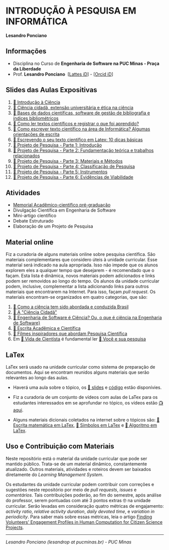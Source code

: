 # INTRODUÇÃO À PESQUISA EM INFORMÁTICA

**Lesandro Ponciano**

## Informações
* Disciplina no Curso de **Engenharia de Software na PUC Minas - Praça da Liberdade**
* Prof. **Lesandro Ponciano**  [[Lattes iD](http://lattes.cnpq.br/2211388362277178)] - [[Orcid iD](http://orcid.org/0000-0002-5724-0094)]

## Slides das Aulas Expositivas
1. [:notebook: Introdução à Ciência](01-SlidesDasAulas/IPI-01-IntroduçãoÀCiência.pdf)
1. [:notebook: Ciência cidadã, extensão universitária e ética na ciência](01-SlidesDasAulas/IPI-02-CiênciaCidadãExtensãoEtica.pdf)
1. [:notebook: Bases de dados científicas, software de gestão de bibliografia e índices bibliométricos](01-SlidesDasAulas/IPI-03-BasesDeDadosSoftwaresÍndicesBibliométricos.pdf)
1. [:notebook: Como ler textos científicos e registrar o que foi aprendido?](01-SlidesDasAulas/IPI-04-ComoLerTextosCientíficos.pdf)
1. [:notebook: Como escrever texto científico na área de Informática? Algumas orientações de escrita](01-SlidesDasAulas/IPI-05-OrientaçõesDeEscritaCientífica.pdf)
1. [:notebook: Escrevendo o seu texto científico em Latex: 10 dicas básicas](01-SlidesDasAulas/IPI-06-ComeçandoAUsarLatex.pdf)
1. [:notebook: Projeto de Pesquisa - Parte 1: Introdução](01-SlidesDasAulas/IPI-07-Projeto-1-Introdução.pdf)
1. [:notebook: Projeto de Pesquisa - Parte 2: Fundamentação teórica e trabalhos relacionados](01-SlidesDasAulas/IPI-08-Projeto-2-FundamentaçãoTeóricaTrabalhosRelacionados.pdf)
1. [:notebook: Projeto de Pesquisa - Parte 3: Materiais e Métodos](01-SlidesDasAulas/IPI-09-Projeto-3-MateriaisMétodos.pdf)
1. [:notebook: Projeto de Pesquisa - Parte 4: Classificação de Pesquisa](01-SlidesDasAulas/IPI-10-Projeto-4-ClassificaçãoDePesquisa.pdf)
1. [:notebook: Projeto de Pesquisa - Parte 5: Instrumentos](01-SlidesDasAulas/IPI-11-Projeto5-Instrumentos.pdf)
1. [:notebook: Projeto de Pesquisa - Parte 6: Evidências de Viabilidade](01-SlidesDasAulas/IPI-12-Projeto6-EvidênciasViabilidade.pdf)


## Atividades

* [Memorial Acadêmico-científico pré-graduação](02-TrabalhosHandsOnOficinas/MemorialAcademicoCientificoPreGraduacao.md)
* Divulgação Científica em Engenharia de Software
* Mini-artigo científico
* Debate Estruturado
* Elaboração de um Projeto de Pesquisa


## Material online
Fiz a curadoria de alguns materiais online sobre pesquisa científica. São materiais complementares que considero úteis à unidade curricular. Esse material será indicado na aula apropriada. Isso não impede que os alunos explorem eles a qualquer tempo que desejarem -  é recomendado que o façam. Esta lista é dinâmica, novos materiais podem adicionados e links podem ser removidos ao longo do tempo. Os alunos da unidade curricular podem, inclusive, complementar a lista adicionando links para outros materiais que encontrarem na Internet. Para isso, façam _pull request_. Os materiais encontram-se organizados em quatro categorias, que são:
1.  [:link: Como a ciência tem sido abordada e conduzida Brasil](00a-MaterialOnline/Links-Motiva%C3%A7%C3%A3oECienciaNoBrasil.md)
1. [:link: A "Ciência Cidadã"](00a-MaterialOnline/Links-CiênciaCidadã.md)
1. [:link: Engenharia de Software é Ciência? Ou, o que é ciência na Engenharia de Software}](00a-MaterialOnline/Links-SoftwareECiência.md)
1. [:link: Escrita Acadêmica e Científica](00a-MaterialOnline/Links-EscritaAcad%C3%AAmicaCient%C3%ADfica.md)
1. [:link: Filmes inspiradores que abordam Pesquisa Científica](00a-MaterialOnline/Links-Filmes.md)
1. Em [:link: Vida de Cientísta](00b-VidaDeCientista) é fundamental ler [:link: Você e sua pesquisa](00b-VidaDeCientista/VoceESuaPesquisa.pdf)


## LaTex

LaTex será usado na unidade curricular como sistema de preparação de documentos. Aqui se encontram reunidos alguns materiais que serão relevantes ao longo das aulas.

* Haverá uma aula sobre o tópico, os [:notebook: slides](01-SlidesDasAulas/IPI-06-ComeçandoAUsarLatex) e [código](02-TrabalhosHandsOnOficinas/OficinaLatex) estão disponívies.

* Fiz a curadoria de um conjunto de vídeos com aulas de LaTex para os estudantes interessados em se aprofundar no tópico, os vídeos estão [:tv: aqui](05-Ferramentas/Latex-Videos.md).

* Alguns materiais dicionais coletados na internet sobre o tópicos são: [:notebook:Escrita matemática em LaTex](05-Ferramentas/Latex-Math.pdf), [:notebook: Símbolos em LaTex](05-Ferramentas/Latex-Symbols-a4.pdf) e [:notebook: Algoritmo em LaTex](05-Ferramentas/Latex-algorithm2e.pdf).


## Uso e Contribuição com Materiais

Neste repositório está o material da unidade curricular que pode ser mantido público. Trata-se de um material dinâmico, constantemente atualizado. Outros materiais, atividades e roteiros devem ser baixados diretamente do _Learning Management System_. 

Os estudantes da unidade curricular podem contribuir com correções e sugestões neste repositório por meio de _pull requests_, _issues_ e _comentários_. Tais contribuições poderão, ao fim do semestre, após análise do professor, serem pontuadas com até 3 pontos extras :nerd_face: na unidade curricular. Serão levadas em consideração quatro métricas de engajamento: _activity ratio_, _relative activity duration_, _daily devoted time_, e _variation in periodicity_. Para saber mais sobre essas métricas, leia o artigo [Finding Volunteers' Engagement Profiles in Human Computation for Citizen Science Projects](https://arxiv.org/abs/1501.02134).

---

_Lesandro Ponciano (lesandrop at pucminas.br) - PUC Minas_